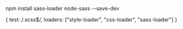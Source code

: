 <!--1. 首先引入文件的依赖 -->
npm install sass-loader node-sass --save-dev
<!-- 2. 找到node_modules/react-scripts/config/webpack.config.dev.js文件和webpack.config.prod.js文件（两个文件都要改） -->
<!-- module 的最后一项添加配置： -->
{
    test: /\.scss$/,
    loaders: ["style-loader", "css-loader", "sass-loader"]
}

